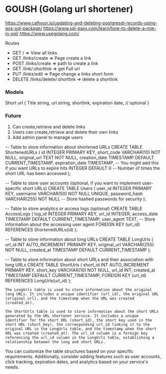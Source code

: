 # GOUSH (Golang url shortener)
https://www.calhoun.io/updating-and-deleting-postgresql-records-using-gos-sql-package/
https://www.sql-easy.com/learn/how-to-delete-a-row-in-sql/
https://www.usegolang.com/

Routes 

- GET /    => View all links
- GET /links/create    => Page create a link
- POST /links/create    => path to create a link
- GET /link/:shortlink => get Full url
- PUT /links/edit    => Page change a links short form 
- DELETE /links/delete/:shortlink    => delete a shortlink


### Models 

Short url {
    Title string,
    url string,
    shortlink,
    expiration date, // optional
}

### Future 
1. Can create,retrieve and delete links
2. Users can create,retrieve and delete their own links
3. Add admin panel to manage users





-- Table to store information about shortened URLs
CREATE TABLE ShortenedURLs (
    id INTEGER PRIMARY KEY,
    short_code VARCHAR(10) NOT NULL,
    original_url TEXT NOT NULL,
    creation_date TIMESTAMP DEFAULT CURRENT_TIMESTAMP,
    expiration_date TIMESTAMP,  -- You might add this if you want URLs to expire
    hits INTEGER DEFAULT 0  -- Number of times the short URL has been accessed
);

-- Table to store user accounts (optional, if you want to implement user-specific short URLs)
CREATE TABLE Users (
    user_id INTEGER PRIMARY KEY,
    username VARCHAR(50) NOT NULL UNIQUE,
    password_hash VARCHAR(255) NOT NULL  -- Store hashed passwords for security
);

-- Table to store analytics or access logs (optional)
CREATE TABLE AccessLogs (
    log_id INTEGER PRIMARY KEY,
    url_id INTEGER,
    access_date TIMESTAMP DEFAULT CURRENT_TIMESTAMP,
    user_agent TEXT,  -- Store information about the accessing user agent
    FOREIGN KEY (url_id) REFERENCES ShortenedURLs(id)
);






-- Table to store information about long URLs
CREATE TABLE LongUrls (
    url_id INT AUTO_INCREMENT PRIMARY KEY,
    original_url VARCHAR(255) NOT NULL,
    created_at TIMESTAMP DEFAULT CURRENT_TIMESTAMP
);

-- Table to store information about short URLs and their association with long URLs
CREATE TABLE ShortUrls (
    short_id INT AUTO_INCREMENT PRIMARY KEY,
    short_key VARCHAR(10) NOT NULL,
    url_id INT,
    created_at TIMESTAMP DEFAULT CURRENT_TIMESTAMP,
    FOREIGN KEY (url_id) REFERENCES LongUrls(url_id)
);




    The LongUrls table is used to store information about the original long URLs. It includes a unique identifier (url_id), the original URL (original_url), and the timestamp when the URL was created (created_at).

    The ShortUrls table is used to store information about the short URLs generated by the URL shortener service. It includes a unique identifier for the short URL (short_id), the short key used in the short URL (short_key), the corresponding url_id linking it to the original URL in the LongUrls table, and the timestamp when the short URL was created (created_at). The url_id column is a foreign key referencing the url_id column in the LongUrls table, establishing a relationship between the long and short URLs.

You can customize the table structures based on your specific requirements. Additionally, consider adding features such as user accounts, click tracking, expiration dates, and analytics based on your service's needs.
